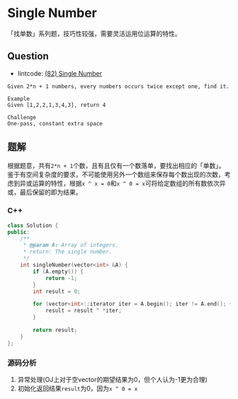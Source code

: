 # Single Number

「找单数」系列题，技巧性较强，需要灵活运用位运算的特性。

## Question

- lintcode: [(82) Single Number](http://www.lintcode.com/en/problem/single-number/)

```
Given 2*n + 1 numbers, every numbers occurs twice except one, find it.

Example
Given [1,2,2,1,3,4,3], return 4

Challenge
One-pass, constant extra space
```

## 题解

根据题意，共有`2*n + 1`个数，且有且仅有一个数落单，要找出相应的「单数」。鉴于有空间复杂度的要求，不可能使用另外一个数组来保存每个数出现的次数，考虑到异或运算的特性，根据`x ^ x = 0`和`x ^ 0 = x`可将给定数组的所有数依次异或，最后保留的即为结果。

### C++

```c++
class Solution {
public:
	/**
	 * @param A: Array of integers.
	 * return: The single number.
	 */
    int singleNumber(vector<int> &A) {
        if (A.empty()) {
            return -1;
        }
        int result = 0;

        for (vector<int>::iterator iter = A.begin(); iter != A.end(); ++iter) {
            result = result ^ *iter;
        }

        return result;
    }
};
```

### 源码分析

1. 异常处理(OJ上对于空vector的期望结果为0，但个人认为-1更为合理)
2. 初始化返回结果`result`为0，因为`x ^ 0 = x`
